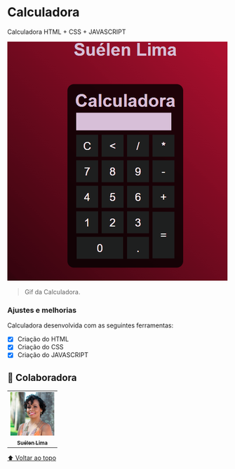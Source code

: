 # Calculadora
 Calculadora HTML + CSS + JAVASCRIPT

<img src="./assets/calculadora.gif" alt="Gif da Calculadora Operando">

> Gif da Calculadora.

### Ajustes e melhorias

Calculadora desenvolvida com as seguintes ferramentas:

- [x] Criação do HTML
- [x] Criação do CSS
- [x] Criação do JAVASCRIPT

## 🤝 Colaboradora

<table>
  <tr>
    <td align="center">
      <a href="#">
        <img src="./assets/suelen-lima.jpg" width="100px;" alt="Foto de Suélen Lima"/><br>
        <sub>
          <b>Suélen Lima</b>
        </sub>
      </a>
    </td>
</table>    

[⬆ Voltar ao topo](#calculadora)<br>
